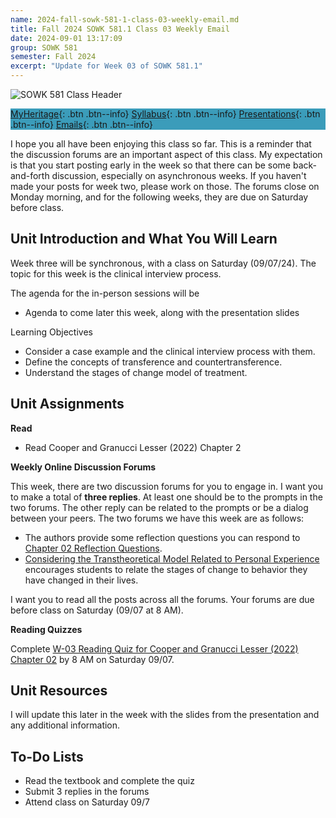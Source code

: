 ```yaml
---
name: 2024-fall-sowk-581-1-class-03-weekly-email.md
title: Fall 2024 SOWK 581.1 Class 03 Weekly Email
date: 2024-09-01 13:17:09
group: SOWK 581
semester: Fall 2024
excerpt: "Update for Week 03 of SOWK 581.1"
---
```


![SOWK 581 Class Header](https://jacobrcampbell.com/assets/media/2024-09-01-sowk-581-email-header-image.jpg)

<div style="background-color: #3b9cba; width: 100%;" markdown="1">

[MyHeritage](https://myheritage.heritage.edu/ICS/Academics/SOWK/SOWK_581/2425_FA-SOWK_581-1/){: .btn .btn--info}
[Syllabus](https://myheritage.heritage.edu/ICS/Academics/SOWK/SOWK_581/2425_FA-SOWK_581-1/Syllabus.jnz){: .btn .btn--info}
[Presentations](https://presentations.jacobrcampbell.com){: .btn .btn--info}
[Emails](https://jacobrcampbell.com/communications/){: .btn .btn--info}

</div>

I hope you all have been enjoying this class so far. This is a reminder that the discussion forums are an important aspect of this class. My expectation is that you start posting early in the week so that there can be some back-and-forth discussion, especially on asynchronous weeks. If you haven't made your posts for week two, please work on those. The forums close on Monday morning, and for the following weeks, they are due on Saturday before class.

## Unit Introduction and What You Will Learn

Week three will be synchronous, with a class on Saturday (09/07/24). The topic for this week is the clinical interview process. 

The agenda for the in-person sessions will be

- Agenda to come later this week, along with the presentation slides

Learning Objectives

- Consider a case example and the clinical interview process with them.
- Define the concepts of transference and countertransference.
- Understand the stages of change model of treatment.

## Unit Assignments

**Read**

- Read Cooper and Granucci Lesser (2022) Chapter 2

**Weekly Online Discussion Forums**

This week, there are two discussion forums for you to engage in. I want you to make a total of **three replies**. At least one should be to the prompts in the two forums. The other reply can be related to the prompts or be a dialog between your peers. The two forums we have this week are as follows:

- The authors provide some reflection questions you can respond to [Chapter 02 Reflection Questions](https://myheritage.heritage.edu/ICS/Academics/SOWK/SOWK_581/2425_FA-SOWK_581-1/🏫_W-03_92_-_98.jnz?portlet=Group_Discussion_Forums&screen=PostView&screenType=change&id=d1733be6-27da-4082-89ad-6ef49bf0f1f1). 
- [Considering the Transtheoretical Model Related to Personal Experience](https://myheritage.heritage.edu/ICS/Academics/SOWK/SOWK_581/2425_FA-SOWK_581-1/🏫_W-03_92_-_98.jnz?portlet=Group_Discussion_Forums&screen=PostView&screenType=change&id=9ff1cd94-9961-4367-95e7-71bf5654b134) encourages students to relate the stages of change to behavior they have changed in their lives. 

I want you to read all the posts across all the forums. Your forums are due before class on Saturday (09/07 at 8 AM).

**Reading Quizzes**

Complete [W-03 Reading Quiz for Cooper and Granucci Lesser (2022) Chapter 02](https://myheritage.heritage.edu/ICS/Academics/SOWK/SOWK_581/2425_FA-SOWK_581-1/Assignments.jnz?portlet=Coursework&screen=AssignmentDetailView&screenType=change&id=19dec764-51b6-4d7c-a966-165f9f1cfc6e) by 8 AM on Saturday 09/07.

## Unit Resources

I will update this later in the week with the slides from the presentation and any additional information.

## To-Do Lists

- Read the textbook and complete the quiz
- Submit 3 replies in the forums
- Attend class on Saturday 09/7